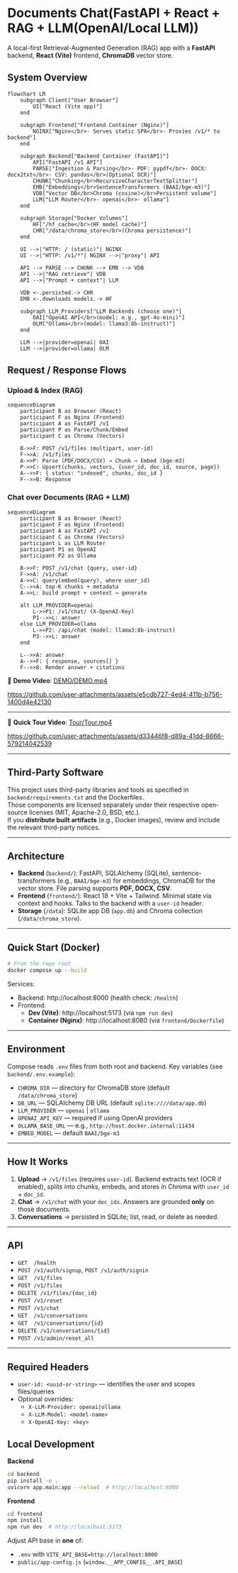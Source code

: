 # Documents Chat(FastAPI + React + RAG + LLM(OpenAI/Local LLM))

A local-first Retrieval-Augmented Generation (RAG) app with a
**FastAPI** backend, **React (Vite)** frontend, **ChromaDB** vector store.

## System Overview

```mermaid
flowchart LR
    subgraph Client["User Browser"]
        UI["React (Vite app)"]
    end

    subgraph Frontend["Frontend Container (Nginx)"]
        NGINX["Nginx</br>- Serves static SPA</br>- Proxies /v1/* to backend"]
    end

    subgraph Backend["Backend Container (FastAPI)"]
        API["FastAPI /v1 API"]
        PARSE["Ingestion & Parsing</br>- PDF: pypdf</br>- DOCX: docx2txt</br>- CSV: pandas</br>(Optional OCR)"]
        CHUNK["Chunking</br>RecursiveCharacterTextSplitter"]
        EMB["Embeddings</br>SentenceTransformers (BAAI/bge-m3)"]
        VDB["Vector DB</br>Chroma (cosine)</br>Persistent volume"]
        LLM["LLM Router</br>- openai</br>- ollama"]
    end

    subgraph Storage["Docker Volumes"]
        HF["/hf_cache</br>(HF model cache)"]
        CHR["/data/chroma_store</br>(Chroma persistence)"]
    end

    UI -->|"HTTP: / (static)"| NGINX
    UI -->|"HTTP: /v1/*"| NGINX -->|"proxy"| API

    API --> PARSE --> CHUNK --> EMB --> VDB
    API -->|"RAG retrieve"| VDB
    API -->|"Prompt + context"| LLM

    VDB <-.persisted.-> CHR
    EMB <-.downloads models.-> HF

    subgraph LLM_Providers["LLM Backends (choose one)"]
        OAI["OpenAI API</br>(model: e.g., gpt-4o-mini)"]
        OLM["Ollama</br>(model: llama3:8b-instruct)"]
    end

    LLM -->|provider=openai| OAI
    LLM -->|provider=ollama| OLM
```

## Request / Response Flows

### Upload & Index (RAG)

```mermaid
sequenceDiagram
    participant B as Browser (React)
    participant F as Nginx (Frontend)
    participant A as FastAPI /v1
    participant P as Parse/Chunk/Embed
    participant C as Chroma (Vectors)

    B->>F: POST /v1/files (multipart, user-id)
    F->>A: /v1/files
    A->>P: Parse (PDF/DOCX/CSV) → Chunk → Embed (bge-m3)
    P->>C: Upsert(chunks, vectors, {user_id, doc_id, source, page})
    A-->>F: { status: "indexed", chunks, doc_id }
    F-->>B: Response
```

### Chat over Documents (RAG + LLM)

```mermaid
sequenceDiagram
    participant B as Browser (React)
    participant F as Nginx (Frontend)
    participant A as FastAPI /v1
    participant C as Chroma (Vectors)
    participant L as LLM Router
    participant P1 as OpenAI
    participant P2 as Ollama

    B->>F: POST /v1/chat {query, user-id}
    F->>A: /v1/chat
    A->>C: query(embed(query), where user_id)
    C-->>A: top-K chunks + metadata
    A->>L: build prompt + context → generate

    alt LLM_PROVIDER=openai
        L->>P1: /v1/chat/ (X-OpenAI-Key)
        P1-->>L: answer
    else LLM_PROVIDER=ollama
        L->>P2: /api/chat (model: llama3:8b-instruct)
        P3-->>L: answer
    end

    L-->>A: answer
    A-->>F: { response, sources[] }
    F-->>B: Render answer + citations
```

🎥 **Demo Video**: [DEMO/DEMO.mp4](DEMO/DEMO.mp4)

https://github.com/user-attachments/assets/e5cdb727-4ed4-411b-b756-1400d4e42130

---


🎥 **Quick Tour Video**: [Tour/Tour.mp4](Tour/Tour.mp4)


https://github.com/user-attachments/assets/d33446f8-d89a-41dd-8666-579214042539



---
## Third-Party Software

This project uses third-party libraries and tools as specified in `backend/requirements.txt` and the Dockerfiles.  
Those components are licensed separately under their respective open-source licenses (MIT, Apache-2.0, BSD, etc.).  
If you **distribute built artifacts** (e.g., Docker images), review and include the relevant third-party notices.

---

## Architecture

- **Backend** (`backend/`): FastAPI, SQLAlchemy (SQLite), sentence-transformers (e.g., `BAAI/bge-m3`) for embeddings, ChromaDB for the vector store. File parsing supports **PDF, DOCX, CSV**.
- **Frontend** (`frontend/`): React 18 + Vite + Tailwind. Minimal state via context and hooks. Talks to the backend with a `user-id` header.
- **Storage** (`/data`): SQLite app DB (`app.db`) and Chroma collection (`/data/chroma_store`).

---

## Quick Start (Docker)

```bash
# From the repo root
docker compose up --build
```

Services:

- Backend: http://localhost:8000 (health check: `/health`)
- Frontend:
  - **Dev (Vite)**: http://localhost:5173 (via `npm run dev`)
  - **Container (Nginx)**: http://localhost:8080 (via `frontend/Dockerfile`)

---

## Environment

Compose reads `.env` files from both root and backend. Key variables (see `backend/.env.example`):

- `CHROMA_DIR` — directory for ChromaDB store (default `/data/chroma_store`)
- `DB_URL` — SQLAlchemy DB URL (default `sqlite:////data/app.db`)
- `LLM_PROVIDER` — `openai` | `ollama`
- `OPENAI_API_KEY` — required if using OpenAI providers
- `OLLAMA_BASE_URL` — e.g., `http://host.docker.internal:11434`
- `EMBED_MODEL` — default `BAAI/bge-m3`

---

## How It Works

1. **Upload** → `/v1/files` (requires `user-id`). Backend extracts text (OCR if enabled), splits into chunks, embeds, and stores in Chroma with `user_id` + `doc_id`.
2. **Chat** → `/v1/chat` with your `doc_ids`. Answers are grounded **only** on those documents.
3. **Conversations** → persisted in SQLite; list, read, or delete as needed.

---

## API

- `GET  /health`
- `POST /v1/auth/signup`, `POST /v1/auth/signin`
- `GET  /v1/files`
- `POST /v1/files`
- `DELETE /v1/files/{doc_id}`
- `POST /v1/reset`
- `POST /v1/chat`
- `GET  /v1/conversations`
- `GET  /v1/conversations/{id}`
- `DELETE /v1/conversations/{id}`
- `POST /v1/admin/reset_all`

---

## Required Headers

- `user-id: <uuid-or-string>` — identifies the user and scopes files/queries
- Optional overrides:
  - `X-LLM-Provider: openai|ollama`
  - `X-LLM-Model: <model-name>`
  - `X-OpenAI-Key: <key>`


## Local Development

**Backend**

```bash
cd backend
pip install -e .
uvicorn app.main:app --reload  # http://localhost:8000
```

**Frontend**

```bash
cd frontend
npm install
npm run dev  # http://localhost:5173
```

Adjust API base in **one** of:

- `.env` with `VITE_API_BASE=http://localhost:8000`
- `public/app-config.js` (`window.__APP_CONFIG__.API_BASE`)


